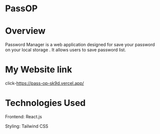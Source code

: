 # PassOP
# Overview
Password Manager is a web application designed for save your password on your local storage . It allows users to save password list.
# My Website link 
click-https://pass-op-sk9d.vercel.app/
# Technologies Used 
 Frontend: React.js
 
 Styling: Tailwind CSS

